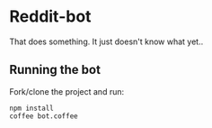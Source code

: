 # Reddit-bot

That does something. It just doesn't know what yet..

## Running the bot

Fork/clone the project and run:

```
npm install
coffee bot.coffee
```